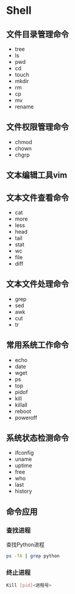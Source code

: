 # Shell

## 文件目录管理命令

- tree
- ls
- pwd
- cd
- touch
- mkdir
- rm
- cp
- mv
- rename

## 文件权限管理命令

- chmod
- chown
- chgrp

## 文本编辑工具vim

## 文本文件查看命令

- cat
- more
- less
- head
- tail
- stat
- wc
- file
- diff

## 文本文件处理命令

- grep
- sed
- awk
- cut
- tr

## 常用系统工作命令

- echo
- date
- wget
- ps
- top
- pidof
- kill
- killall
- reboot
- poweroff

## 系统状态检测命令

- ifconfig
- uname
- uptime
- free
- who
- last
- history

## 命令应用

### 查找进程

查找Python进程

```sh
ps -fA | grep python
```

### 终止进程

```sh
Kill [pid]<进程号> 
```
